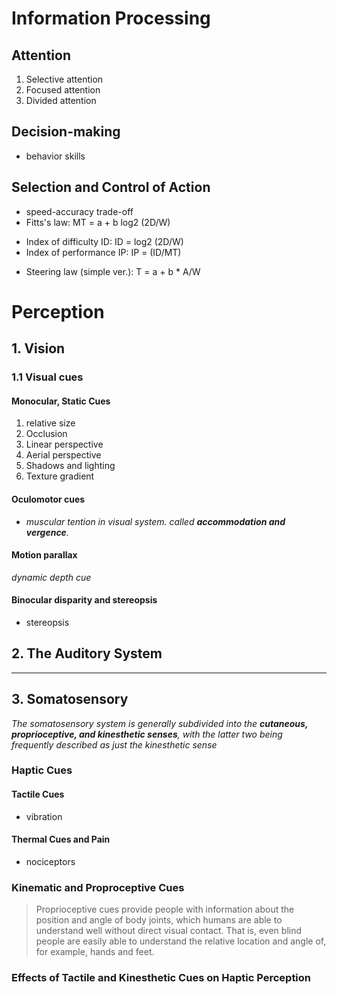# Information Processing
## Attention
1. Selective attention
2. Focused attention
3. Divided attention
## Decision-making 
- behavior skills
## Selection and Control of Action
- speed-accuracy trade-off
- Fitts's law: MT = a + b log2 (2D/W)
* Index of difficulty ID: ID = log2 (2D/W)
* Index of performance IP: IP = (ID/MT)
- Steering law (simple ver.): T = a + b * A/W
# Perception
## 1. Vision
### 1.1 Visual cues
#### Monocular, Static Cues
1. relative size
2. Occlusion
3. Linear perspective
4. Aerial perspective
5. Shadows and lighting
6. Texture gradient
#### Oculomotor cues
- *muscular tention in visual system. called **accommodation and vergence**.*

#### Motion parallax
*dynamic depth cue*

#### Binocular disparity and stereopsis
- stereopsis
## 2. The Auditory System


---
## 3. Somatosensory
*The somatosensory system is generally subdivided into the **cutaneous, proprioceptive, and kinesthetic senses**, with the latter two being frequently described as just the kinesthetic sense*
### Haptic Cues
#### Tactile Cues
- vibration
#### Thermal Cues and Pain
- nociceptors
### Kinematic and Proproceptive Cues
> Proprioceptive cues provide people with information about the position and angle of body joints, which humans are able to understand well without direct visual contact. That is, even blind people are easily able to understand the relative location and angle of, for example, hands and feet.
### Effects of Tactile and Kinesthetic Cues on Haptic Perception


